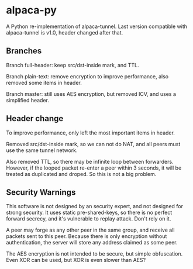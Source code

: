 # alpaca-py

A Python re-implementation of alpaca-tunnel. Last version compatible with alpaca-tunnel is v1.0, header changed after that.

## Branches

Branch full-header: keep src/dst-inside mark, and TTL.

Branch plain-text: remove encryption to improve performance, also removed some items in header.

Branch master: still uses AES encryption, but removed ICV, and uses a simplified header.

## Header change

To improve performance, only left the most important items in header.

Removed src/dst-inside mark, so we can not do NAT, and all peers must use the same tunnel network.

Also removed TTL, so there may be infinite loop between forwarders. However, if the looped packet re-enter a peer within 3 seconds, it will be treated as duplicated and droped. So this is not a big problem.

## Security Warnings

This software is not designed by an security expert, and not designed for strong security. It uses static pre-shared-keys, so there is no perfect forward secrecy, and it's vulnerable to replay attack. Don't rely on it.

A peer may forge as any other peer in the same group, and receive all packets sent to this peer. Because there is only encryption without authentication, the server will store any address claimed as some peer.

The AES encryption is not intended to be secure, but simple obfuscation. Even XOR can be used, but XOR is even slower than AES?
